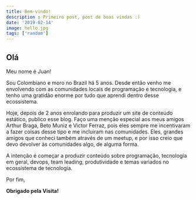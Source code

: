 ```yaml
---
title: Bem-vindo!
description : Primeiro post, post de boas vindas :)
date: '2019-02-14'
image: hello.jpg
tags: ['random']
---
```


## Olá

Meu nome é Juan!

Sou Colombiano e moro no Brazil há 5 anos. Desde então venho me envolvendo com as comunidades locais de programação e tecnologia, e tenho uma gratidão enorme por tudo que aprendi dentro desse ecossistema.

Hoje, depois de 2 anos enrolando para produzir um site de conteúdo estático, publico esse blog. Faço uma menção especial aos meus amigos Arthur Braga, Beto Muniz e Victor Ferraz, pois eles sempre me incentivaram a fazer coisas desse tipo e me incluiram nas comunidades. Eles, grandes amigos que conheci também através de um meetup, e por isso creio que devo devolver às comunidades algo, de alguma forma.

A intenção é começar a produzir conteúdo sobre programação, tecnologia em geral, devops, team leading, produtividade e temas variados no ecossistema de tecnologia.

Por fim,

**Obrigado pela Visita!**
